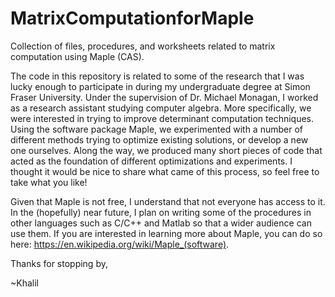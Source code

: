 # MatrixComputationforMaple
Collection of files, procedures, and worksheets related to matrix computation using Maple (CAS).

  The code in this repository is related to some of the research that I was lucky enough to participate in during my undergraduate degree at Simon Fraser University. Under the supervision of Dr. Michael Monagan, I worked as a research assistant studying computer algebra. More specifically, we were interested in trying to improve determinant computation techniques. Using the software package Maple, we experimented with a number of different methods trying to optimize existing solutions, or develop a new one ourselves. Along the way, we produced many short pieces of code that acted as the foundation of different optimizations and experiments. I thought it would be nice to share what came of this process, so feel free to take what you like!
  
  Given that Maple is not free, I understand that not everyone has access to it. In the (hopefully) near future, I plan on writing some of the procedures in other languages such as C/C++ and Matlab so that a wider audience can use them. If you are interested in learning more about Maple, you can do so here: https://en.wikipedia.org/wiki/Maple_(software).
  
 Thanks for stopping by,
 
~Khalil
